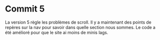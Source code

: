 # Commit 5

La version 5 règle les problèmes de scroll. Il y a maintenant des points de repères sur la nav pour savoir dans quelle section nous sommes. Le code a été amélioré pour que le site ai moins de minis lags.
